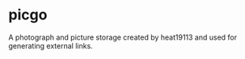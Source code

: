 # picgo
A photograph and picture storage created by heat19113 and used for generating external links.
